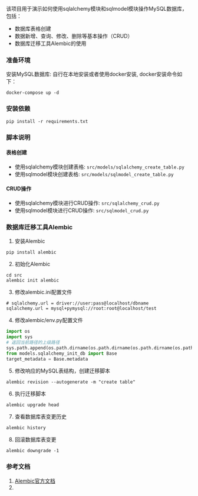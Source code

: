 该项目用于演示如何使用sqlalchemy模块和sqlmodel模块操作MySQL数据库，包括：

- 数据库表格创建
- 数据新增、查询、修改、删除等基本操作（CRUD）
- 数据库迁移工具Alembic的使用

### 准备环境

安装MySQL数据库: 自行在本地安装或者使用docker安装, docker安装命令如下：

```shell
docker-compose up -d
```

### 安装依赖

```shell
pip install -r requirements.txt
```

### 脚本说明

#### 表格创建

- 使用sqlalchemy模块创建表格: `src/models/sqlalchemy_create_table.py`
- 使用sqlmodel模块创建表格: `src/models/sqlmodel_create_table.py`

#### CRUD操作

- 使用sqlalchemy模块进行CRUD操作: `src/sqlalchemy_crud.py`
- 使用sqlmodel模块进行CRUD操作: `src/sqlmodel_crud.py`


### 数据库迁移工具Alembic

1. 安装Alembic

```shell
pip install alembic
```

2. 初始化Alembic

```shell
cd src
alembic init alembic
```

3. 修改alembic.ini配置文件

```shell
# sqlalchemy.url = driver://user:pass@localhost/dbname
sqlalchemy.url = mysql+pymysql://root:root@localhost/test
```

4. 修改alembic/env.py配置文件

```python
import os
import sys
# 返回当前路径的上级路径
sys.path.append(os.path.dirname(os.path.dirname(os.path.dirname(os.path.abspath(__file__)))))
from models.sqlalchemy_init_db import Base
target_metadata = Base.metadata
```

5. 修改响应的MySQL表结构，创建迁移脚本

```shell
alembic revision --autogenerate -m "create table"
```

6. 执行迁移脚本

```shell
alembic upgrade head
```

7. 查看数据库表变更历史

```shell
alembic history
```

8. 回滚数据库表变更

```shell
alembic downgrade -1
```

### 参考文档

1. [Alembic官方文档](https://alembic.sqlalchemy.org/en/latest/tutorial.html)
2. 



